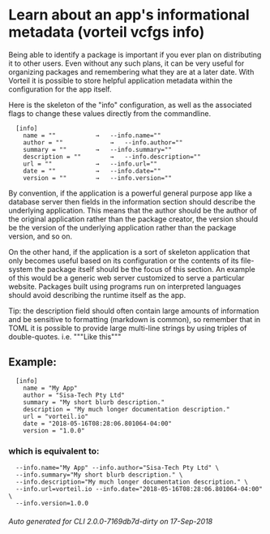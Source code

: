 # Learn about an app's informational metadata (vorteil vcfgs info)

Being able to identify a package is important if you ever plan on distributing
it to other users. Even without any such plans, it can be very useful for
organizing packages and remembering what they are at a later date. With Vorteil
it is possible to store helpful application metadata within the configuration
for the app itself.

Here is the skeleton of the "info" configuration, as well as the associated
flags to change these values directly from the commandline.

```
  [info]
    name = ""   		→	--info.name=""
    author = ""	  	        →	--info.author=""
    summary = ""		→	--info.summary=""
    description = "" 		→	--info.description=""
    url = ""			→	--info.url=""
    date = ""			→	--info.date=""
    version = ""		→	--info.version=""
```

By convention, if the application is a powerful general purpose app like a
database server then fields in the information section should describe the
underlying application. This means that the author should be the author of the
original application rather than the package creator, the version should be the
version of the underlying application rather than the package version, and so
on.

On the other hand, if the application is a sort of skeleton application that
only becomes useful based on its configuration or the contents of its
file-system the package itself should be the focus of this section. An example
of this would be a generic web server customized to serve a particular website.
Packages built using programs run on interpreted languages should avoid
describing the runtime itself as the app.

Tip: the description field should often contain large amounts of information
and be sensitive to formatting (markdown is common), so remember that in
TOML it is possible to provide large multi-line strings by using triples of
double-quotes. i.e. """Like this"""

## Example:

```
  [info]
    name = "My App"
    author = "Sisa-Tech Pty Ltd"
    summary = "My short blurb description."
    description = "My much longer documentation description."
    url = "vorteil.io"
    date = "2018-05-16T08:28:06.801064-04:00"
    version = "1.0.0"
```

### which is equivalent to:

```
  --info.name="My App" --info.author="Sisa-Tech Pty Ltd" \
  --info.summary="My short blurb description." \
  --info.description="My much longer documentation description." \
  --info.url=vorteil.io --info.date="2018-05-16T08:28:06.801064-04:00" \
  --info.version=1.0.0
```



###### Auto generated for CLI 2.0.0-7169db7d-dirty on 17-Sep-2018

